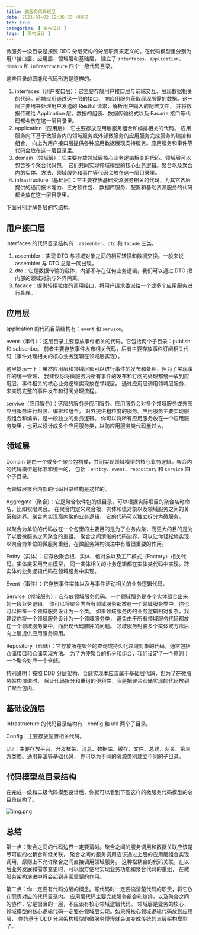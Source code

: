```yaml
---
title: 微服务代码模型
date: 2021-01-02 12:36:25 +0800
toc: true
categories: [ 架构设计 ]
tags: [ 架构设计 ]
---
```


微服务一级目录是按照 DDD 分层架构的分层职责来定义的。在代码模型里分别为用户接口层、应用层、领域层和基础层，
建立了 `interfaces`、`application`、`domain` 和 `infrastructure` 四个一级代码目录。

这些目录的职能和代码形态是这样的。

1. interfaces（用户接口层）：它主要存放用户接口层与前端交互、展现数据相关的代码。前端应用通过这一层的接口，
向应用服务获取展现所需的数据。这一层主要用来处理用户发送的 Restful 请求，解析用户输入的配置文件，
并将数据传递给 Application 层。数据的组装、数据传输格式以及 Facade 接口等代码都会放在这一层目录里。
2. application（应用层）：它主要存放应用层服务组合和编排相关的代码。
应用服务向下基于微服务内的领域服务或外部微服务的应用服务完成服务的编排和组合，
向上为用户接口层提供各种应用数据展现支持服务。应用服务和事件等代码会放在这一层目录里。
3. domain（领域层）：它主要存放领域层核心业务逻辑相关的代码。领域层可以包含多个聚合代码包，
它们共同实现领域模型的核心业务逻辑。聚合以及聚合内的实体、方法、领域服务和事件等代码会放在这一层目录里。
4. infrastructure（基础层）：它主要存放基础资源服务相关的代码，为其它各层提供的通用技术能力、三方软件包、
数据库服务、配置和基础资源服务的代码都会放在这一层目录里。

下面分别讲解各层的包结构。
<!--more-->

## 用户接口层
interfaces 的代码目录结构有：`assembler`、`dto` 和 `facade` 三类。

1. assembler：实现 DTO 与领域对象之间的相互转换和数据交换。一般来说 assembler 与 DTO 总是一同出现。
1. dto：它是数据传输的载体，内部不存在任何业务逻辑，我们可以通过 DTO 把内部的领域对象与外界隔离。
1. facade：提供较粗粒度的调用接口，将用户请求委派给一个或多个应用服务进行处理。

## 应用层
application 的代码目录结构有：`event` 和 `service`。

event（事件）：这层目录主要存放事件相关的代码。它包括两个子目录：publish 和 subscribe。
前者主要存放事件发布相关代码，后者主要存放事件订阅相关代码（事件处理相关的核心业务逻辑在领域层实现）。

这里提示一下：虽然应用层和领域层都可以进行事件的发布和处理，但为了实现事件的统一管理，
我建议你将微服务内所有事件的发布和订阅的处理都统一放到应用层，事件相关的核心业务逻辑实现放在领域层。
通过应用层调用领域层服务，来实现完整的事件发布和订阅处理流程。

service（应用服务）：这层的服务是应用服务。应用服务会对多个领域服务或外部应用服务进行封装、编排和组合，
对外提供粗粒度的服务。应用服务主要实现服务组合和编排，是一段独立的业务逻辑。
你可以将所有应用服务放在一个应用服务类里，也可以设计成多个应用服务类，以防应用服务类代码量过大。

## 领域层
Domain 是由一个或多个聚合包构成，共同实现领域模型的核心业务逻辑。聚合内的代码模型是标准和统一的，
包括：`entity`、`event`、`repository` 和 `service` 四个子目录。

而领域层聚合内部的代码目录结构是这样的。

Aggregate（聚合）：它是聚合软件包的根目录，可以根据实际项目的聚合名称命名，比如权限聚合。
在聚合内定义聚合根、实体和值对象以及领域服务之间的关系和边界。聚合内实现高内聚的业务逻辑，
它的代码可以独立拆分为微服务。

以聚合为单位的代码放在一个包里的主要目的是为了业务内聚，而更大的目的是为了以后微服务之间聚合的重组。
聚合之间清晰的代码边界，可以让你轻松地实现以聚合为单位的微服务重组，在微服务架构演进中有着很重要的作用。

Entity（实体）：它存放聚合根、实体、值对象以及工厂模式（Factory）相关代码。实体类采用充血模型，
同一实体相关的业务逻辑都在实体类代码中实现。跨实体的业务逻辑代码在领域服务中实现。

Event（事件）：它存放事件实体以及与事件活动相关的业务逻辑代码。

Service（领域服务）：它存放领域服务代码。一个领域服务是多个实体组合出来的一段业务逻辑。
你可以将聚合内所有领域服务都放在一个领域服务类中，你也可以把每一个领域服务设计为一个类。
如果领域服务内的业务逻辑相对复杂，我建议你将一个领域服务设计为一个领域服务类，
避免由于所有领域服务代码都放在一个领域服务类中，而出现代码臃肿的问题。
领域服务封装多个实体或方法后向上层提供应用服务调用。

Repository（仓储）：它存放所在聚合的查询或持久化领域对象的代码，通常包括仓储接口和仓储实现方法。
为了方便聚合的拆分和组合，我们设定了一个原则：一个聚合对应一个仓储。

特别说明：按照 DDD 分层架构，仓储实现本应该属于基础层代码，但为了在微服务架构演进时，
保证代码拆分和重组的便利性，我是把聚合仓储实现的代码放到了聚合包内。

## 基础设施层
Infrastructure 的代码目录结构有：config 和 util 两个子目录。

Config：主要存放配置相关代码。

Util：主要存放平台、开发框架、消息、数据库、缓存、文件、总线、网关、第三方类库、通用算法等基础代码，
你可以为不同的资源类别建立不同的子目录。

## 代码模型总目录结构
在完成一级和二级代码模型设计后，你就可以看到下图这样的微服务代码模型的总目录结构了。

![img.png](https://xnstatic-1253397658.file.myqcloud.com/20230702-01.png)

## 总结

第一点：聚合之间的代码边界一定要清晰。聚合之间的服务调用和数据关联应该是尽可能的松耦合和低关联，
聚合之间的服务调用应该通过上层的应用层组合实现调用，原则上不允许聚合之间直接调用领域服务。
这种松耦合的代码关联，在以后业务发展和需求变更时，可以很方便地实现业务功能和聚合代码的重组，
在微服务架构演进中将会起到非常重要的作用。

第二点：你一定要有代码分层的概念。写代码时一定要搞清楚代码的职责，将它放在职责对应的代码目录内。
应用层代码主要完成服务组合和编排，以及聚合之间的协作，它是很薄的一层，不应该有核心领域逻辑代码。
领域层是业务的核心，领域模型的核心逻辑代码一定要在领域层实现。如果将核心领域逻辑代码放到应用层，
你的基于 DDD 分层架构模型的微服务慢慢就会演变成传统的三层架构模型了。
